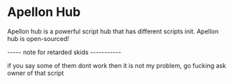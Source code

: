 # Apellon Hub

Apellon hub is a powerful script hub that has different scripts init.
Apellon hub is open-sourced!


----- note for retarded skids -----------

if you say some of them dont work then it is not my problem, go fucking ask owner of that script
